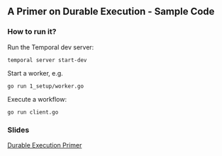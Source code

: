 ## A Primer on Durable Execution - Sample Code

### How to run it?

Run the Temporal dev server:

```
temporal server start-dev
```

Start a worker, e.g.
```
go run 1_setup/worker.go
```

Execute a workflow:
```
go run client.go
```

### Slides

[Durable Execution Primer](https://docs.google.com/presentation/d/1ZuCqyzHY-lGz2_UPCDydGTjqLyfWLkaMAhn4lxhfAo4)
